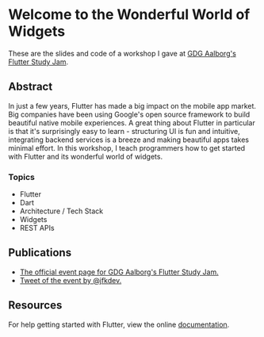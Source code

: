 # Welcome to the Wonderful World of Widgets

These are the slides and code of a workshop I gave at [GDG Aalborg's Flutter Study Jam](https://www.meetup.com/GDG-Aalborg/events/267111573).

## Abstract

In just a few years, Flutter has made a big impact on the mobile app market.
Big companies have been using Google's open source framework to build beautiful native mobile experiences.
A great thing about Flutter in particular is that it's surprisingly easy to learn - structuring UI is fun and intuitive, integrating backend services is a breeze and making beautiful apps takes minimal effort.
In this workshop, I teach programmers how to get started with Flutter and its wonderful world of widgets.

### Topics

- Flutter
- Dart
- Architecture / Tech Stack
- Widgets
- REST APIs

## Publications

- [The official event page for GDG Aalborg's Flutter Study Jam.](https://www.meetup.com/GDG-Aalborg/events/267111573)
- [Tweet of the event by @jfkdev.](https://twitter.com/jfkdev/status/1199797573009264641)

## Resources

For help getting started with Flutter, view the online
[documentation](https://flutter.dev/).
